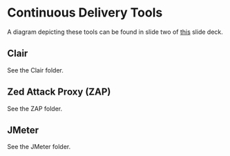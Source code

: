 # Continuous Delivery Tools
A diagram depicting these tools can be found in slide two of [this](https://drive.google.com/open?id=1WxhgEF7f3lleOFBY3vEdV2GqS7Uhqf0jsDVrrFq5V2o) slide deck.
## Clair
See the Clair folder.
## Zed Attack Proxy (ZAP)
See the ZAP folder.
## JMeter
See the JMeter folder.
